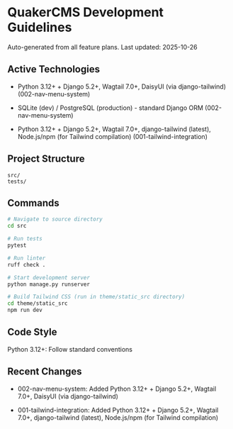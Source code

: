# QuakerCMS Development Guidelines

Auto-generated from all feature plans. Last updated: 2025-10-26

## Active Technologies
- Python 3.12+ + Django 5.2+, Wagtail 7.0+, DaisyUI (via django-tailwind) (002-nav-menu-system)
- SQLite (dev) / PostgreSQL (production) - standard Django ORM (002-nav-menu-system)

- Python 3.12+ + Django 5.2+, Wagtail 7.0+, django-tailwind (latest), Node.js/npm (for Tailwind compilation) (001-tailwind-integration)

## Project Structure

```text
src/
tests/
```

## Commands

```bash
# Navigate to source directory
cd src

# Run tests
pytest

# Run linter
ruff check .

# Start development server
python manage.py runserver

# Build Tailwind CSS (run in theme/static_src directory)
cd theme/static_src
npm run dev
```

## Code Style

Python 3.12+: Follow standard conventions

## Recent Changes
- 002-nav-menu-system: Added Python 3.12+ + Django 5.2+, Wagtail 7.0+, DaisyUI (via django-tailwind)

- 001-tailwind-integration: Added Python 3.12+ + Django 5.2+, Wagtail 7.0+, django-tailwind (latest), Node.js/npm (for Tailwind compilation)

<!-- MANUAL ADDITIONS START -->
<!-- MANUAL ADDITIONS END -->

